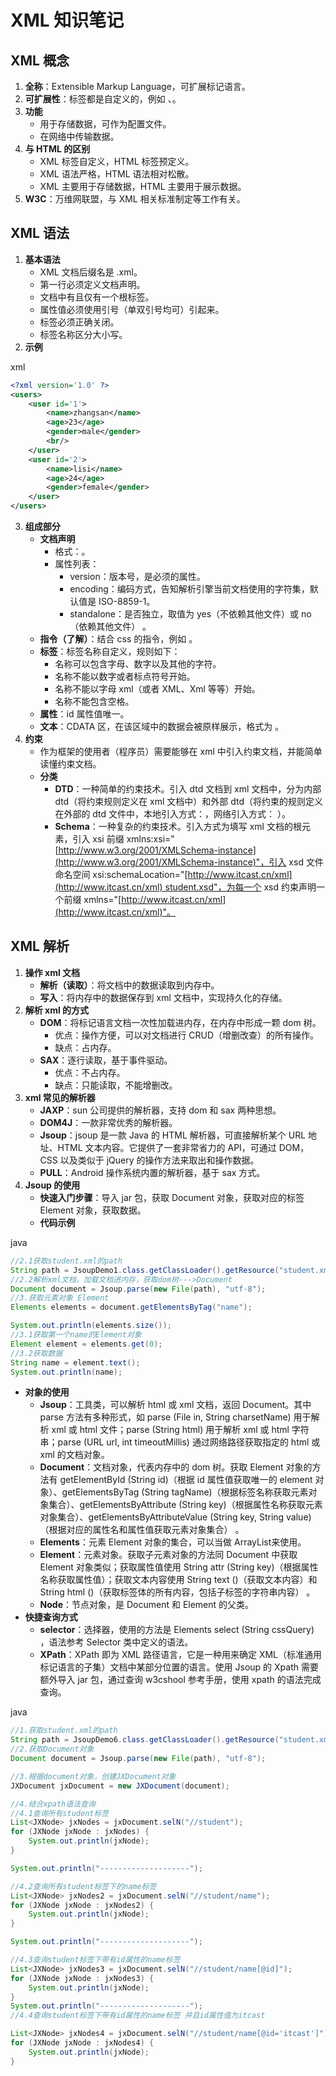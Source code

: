# XML 知识笔记

## XML 概念

1. **全称**：Extensible Markup Language，可扩展标记语言。
2. **可扩展性**：标签都是自定义的，例如 <user>、<student>。
3. **功能**
    - 用于存储数据，可作为配置文件。
    - 在网络中传输数据。
4. **与 HTML 的区别**
    - XML 标签自定义，HTML 标签预定义。
    - XML 语法严格，HTML 语法相对松散。
    - XML 主要用于存储数据，HTML 主要用于展示数据。
5. **W3C**：万维网联盟，与 XML 相关标准制定等工作有关。

## XML 语法

1. **基本语法**
    - XML 文档后缀名是 .xml。
    - 第一行必须定义文档声明。
    - 文档中有且仅有一个根标签。
    - 属性值必须使用引号（单双引号均可）引起来。
    - 标签必须正确关闭。
    - 标签名称区分大小写。
2. **示例**

  

xml

```xml
<?xml version='1.0' ?>
<users>
    <user id='1'>
        <name>zhangsan</name>
        <age>23</age>
        <gender>male</gender>
        <br/>
    </user>
    <user id='2'>
        <name>lisi</name>
        <age>24</age>
        <gender>female</gender>
    </user>
</users>
```

  

3. **组成部分**
    - **文档声明**
        - 格式：。
        - 属性列表：
            - version：版本号，是必须的属性。
            - encoding：编码方式，告知解析引擎当前文档使用的字符集，默认值是 ISO-8859-1。
            - standalone：是否独立，取值为 yes（不依赖其他文件）或 no（依赖其他文件） 。
    - **指令（了解）**：结合 css 的指令，例如 。
    - **标签**：标签名称自定义，规则如下：
        - 名称可以包含字母、数字以及其他的字符。
        - 名称不能以数字或者标点符号开始。
        - 名称不能以字母 xml（或者 XML、Xml 等等）开始。
        - 名称不能包含空格。
    - **属性**：id 属性值唯一。
    - **文本**：CDATA 区，在该区域中的数据会被原样展示，格式为 。
4. **约束**
    - 作为框架的使用者（程序员）需要能够在 xml 中引入约束文档，并能简单读懂约束文档。
    - **分类**
        - **DTD**：一种简单的约束技术。引入 dtd 文档到 xml 文档中，分为内部 dtd（将约束规则定义在 xml 文档中）和外部 dtd（将约束的规则定义在外部的 dtd 文件中，本地引入方式：，网络引入方式： ）。
        - **Schema**：一种复杂的约束技术。引入方式为填写 xml 文档的根元素，引入 xsi 前缀 xmlns:xsi="[http://www.w3.org/2001/XMLSchema-instance](http://www.w3.org/2001/XMLSchema-instance)"，引入 xsd 文件命名空间 xsi:schemaLocation="[http://www.itcast.cn/xml](http://www.itcast.cn/xml) student.xsd"，为每一个 xsd 约束声明一个前缀 xmlns="[http://www.itcast.cn/xml](http://www.itcast.cn/xml)"。

## XML 解析

1. **操作 xml 文档**
    - **解析（读取）**：将文档中的数据读取到内存中。
    - **写入**：将内存中的数据保存到 xml 文档中，实现持久化的存储。
2. **解析 xml 的方式**
    - **DOM**：将标记语言文档一次性加载进内存，在内存中形成一颗 dom 树。
        - 优点：操作方便，可以对文档进行 CRUD（增删改查）的所有操作。
        - 缺点：占内存。
    - **SAX**：逐行读取，基于事件驱动。
        - 优点：不占内存。
        - 缺点：只能读取，不能增删改。
3. **xml 常见的解析器**
    - **JAXP**：sun 公司提供的解析器，支持 dom 和 sax 两种思想。
    - **DOM4J**：一款非常优秀的解析器。
    - **Jsoup**：jsoup 是一款 Java 的 HTML 解析器，可直接解析某个 URL 地址、HTML 文本内容。它提供了一套非常省力的 API，可通过 DOM，CSS 以及类似于 jQuery 的操作方法来取出和操作数据。
    - **PULL**：Android 操作系统内置的解析器，基于 sax 方式。
4. **Jsoup 的使用**
    - **快速入门步骤**：导入 jar 包，获取 Document 对象，获取对应的标签 Element 对象，获取数据。
    - **代码示例**

  

java

```java
//2.1获取student.xml的path
String path = JsoupDemo1.class.getClassLoader().getResource("student.xml").getPath();
//2.2解析xml文档，加载文档进内存，获取dom树--->Document
Document document = Jsoup.parse(new File(path), "utf-8");
//3.获取元素对象 Element
Elements elements = document.getElementsByTag("name");

System.out.println(elements.size());
//3.1获取第一个name的Element对象
Element element = elements.get(0);
//3.2获取数据
String name = element.text();
System.out.println(name);
```

  

- **对象的使用**
    - **Jsoup**：工具类，可以解析 html 或 xml 文档，返回 Document。其中 parse 方法有多种形式，如 parse (File in, String charsetName) 用于解析 xml 或 html 文件；parse (String html) 用于解析 xml 或 html 字符串；parse (URL url, int timeoutMillis) 通过网络路径获取指定的 html 或 xml 的文档对象。
    - **Document**：文档对象，代表内存中的 dom 树。获取 Element 对象的方法有 getElementById (String id)（根据 id 属性值获取唯一的 element 对象）、getElementsByTag (String tagName)（根据标签名称获取元素对象集合）、getElementsByAttribute (String key)（根据属性名称获取元素对象集合）、getElementsByAttributeValue (String key, String value)（根据对应的属性名和属性值获取元素对象集合） 。
    - **Elements**：元素 Element 对象的集合，可以当做 ArrayList<Element>来使用。
    - **Element**：元素对象。获取子元素对象的方法同 Document 中获取 Element 对象类似；获取属性值使用 String attr (String key)（根据属性名称获取属性值）；获取文本内容使用 String text ()（获取文本内容）和 String html ()（获取标签体的所有内容，包括子标签的字符串内容） 。
    - **Node**：节点对象，是 Document 和 Element 的父类。
- **快捷查询方式**
    - **selector**：选择器，使用的方法是 Elements select (String cssQuery) ，语法参考 Selector 类中定义的语法。
    - **XPath**：XPath 即为 XML 路径语言，它是一种用来确定 XML（标准通用标记语言的子集）文档中某部分位置的语言。使用 Jsoup 的 Xpath 需要额外导入 jar 包，通过查询 w3cshool 参考手册，使用 xpath 的语法完成查询。

  

java

```java
//1.获取student.xml的path
String path = JsoupDemo6.class.getClassLoader().getResource("student.xml").getPath();
//2.获取Document对象
Document document = Jsoup.parse(new File(path), "utf-8");

//3.根据document对象，创建JXDocument对象
JXDocument jxDocument = new JXDocument(document);

//4.结合xpath语法查询
//4.1查询所有student标签
List<JXNode> jxNodes = jxDocument.selN("//student");
for (JXNode jxNode : jxNodes) {
    System.out.println(jxNode);
}

System.out.println("--------------------");

//4.2查询所有student标签下的name标签
List<JXNode> jxNodes2 = jxDocument.selN("//student/name");
for (JXNode jxNode : jxNodes2) {
    System.out.println(jxNode);
}

System.out.println("--------------------");

//4.3查询student标签下带有id属性的name标签
List<JXNode> jxNodes3 = jxDocument.selN("//student/name[@id]");
for (JXNode jxNode : jxNodes3) {
    System.out.println(jxNode);
}
System.out.println("--------------------");
//4.4查询student标签下带有id属性的name标签 并且id属性值为itcast

List<JXNode> jxNodes4 = jxDocument.selN("//student/name[@id='itcast']");
for (JXNode jxNode : jxNodes4) {
    System.out.println(jxNode);
}
```